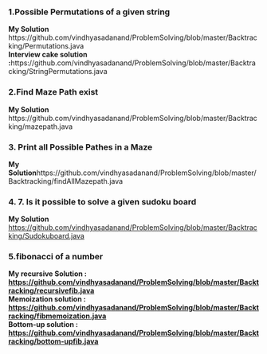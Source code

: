 <h3> 1.Possible Permutations of a given string</h3>
<b> My Solution</b>  https://github.com/vindhyasadanand/ProblemSolving/blob/master/Backtracking/Permutations.java<br> 
<b> Interview cake solution :</b>https://github.com/vindhyasadanand/ProblemSolving/blob/master/Backtracking/StringPermutations.java <br>

<h3> 2.Find Maze Path exist</h3>
<b> My Solution</b>  https://github.com/vindhyasadanand/ProblemSolving/blob/master/Backtracking/mazepath.java<br>

<h3> 3. Print all Possible Pathes in a Maze </h3>
<b> My Solution</b>https://github.com/vindhyasadanand/ProblemSolving/blob/master/Backtracking/findAllMazepath.java <br>

<h3>4. 7. Is it possible to solve a given sudoku board </h3>

<b> My Solution</b> https://github.com/vindhyasadanand/ProblemSolving/blob/master/Backtracking/Sudokuboard.java <br>

<h3>5.fibonacci of a number  </h3>

<b>My recursive Solution : https://github.com/vindhyasadanand/ProblemSolving/blob/master/Backtracking/recursivefib.java </b> <br>
<b>Memoization solution : https://github.com/vindhyasadanand/ProblemSolving/blob/master/Backtracking/fibmemoization.java </b> <br>
<b> Bottom-up solution : https://github.com/vindhyasadanand/ProblemSolving/blob/master/Backtracking/bottom-upfib.java </b><br>



